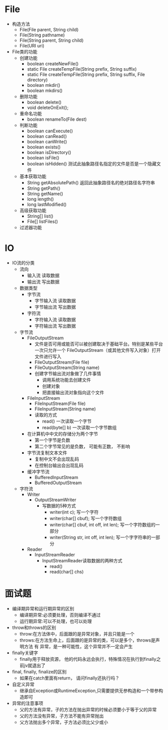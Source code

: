 # File
* 构造方法
    * File(File parent, String child)
    * File(String pathname)
    * File(String parent, String child)
    * File(URI uri)
* File类的功能
    * 创建功能 
        * boolean createNewFile()
        * static File createTempFile(String prefix, String suffix)
        * static File createTempFile(String prefix, String suffix, File directory)
        * boolean mkdir()
        * boolean mkdirs()
    * 删除功能
        * boolean delete()
        * void deleteOnExit();
    * 重命名功能
        * boolean renameTo(File dest)
    * 判断功能
        * boolean canExecute()
        * boolean canRead()
        * boolean canWrite()
        * boolean exists()
        * boolean isDirectory()
        * boolean isFile() 
        * boolean isHidden() 测试此抽象路径名指定的文件是否是一个隐藏文件
    * 基本获取功能
        * String getAbsolutePath() 返回此抽象路径名的绝对路径名字符串
        * String getPath()
        * String getName() 
        * long length() 
        * long lastModified()
    * 高级获取功能
        * String[] list()
        * File[] listFiles()
    * 过滤器功能 
    
# IO
* IO流的分类
    * 流向
        * 输入流 读取数据
        * 输出流 写出数据
    * 数据类型
        * 字节流
            * 字节输入流 读取数据
            * 字节输出流 写出数据
        * 字符流
            * 字符输入流 读取数据
            * 字符输出流 写出数据
    * 字节流
        * FileOutputStream
            * 文件是否可用或能否可以被创建取决于基础平台。特别是某些平台一次只允许一个 FileOutputStream（或其他文件写入对象）打开文件进行写入
            * FileOutputStream(File file)
            * FileOutputStream(String name) 
            * 创建字节输出流对象做了几件事情
                * 调用系统功能去创建文件
                * 创建对象
                * 把直接输出流对象指向这个文件
        * FileInputStream
            * FileInputStream(File file) 
            * FileInputStream(String name) 
            * 读取的方式
                * read() 一次读取一个字节
                * read(byte[] b) 一次读取一个字节数组
        * 在计算机中中文的存储分为两个字节
            * 第一个字节是负数
            * 第二个字节常见的是负数， 可能有正数， 不影响
        * 字节流复制文本文件
            * 复制中文不会出现乱码
            * 在控制台输出会出现乱码
        * 缓冲字节流
            * BufferedInputStream
            * BufferedOutputStream
    * 字符流
        * Writer
            * OutputStreamWriter
                * 写数据的5种方式
                    * writer(int c); 写一个字符
                    * writer(char[] cbuf); 写一个字符数组
                    * writer(char[] cbuf, int off, int len); 写一个字符数组的一部分
                    * writer(String str, int off, int len); 写一个字字符串的一部分
        * Reader
            * InputStreamReader
                * InputStreamReader读取数据的两种方式
                    * read()
                    * read(char[] chs)
    
# 面试题
* 编译期异常和运行期异常的区别
    * 编译期异常:必须要处理，否则编译不通过
    * 运行期异常:可以不处理，也可以处理
* throw和throws的区别
    * throw:在方法体中，后面跟的是异常对象，并且只能是一个
    * throws:在方法生命上，后面跟的是异常的类，可以是多个，throws是声明方法 有 异常，是一种可能性，这个异常并不一定会产生
* finally关键字
    * finally用于释放资源， 他的代码永远会执行，特殊情况在执行到finally之前jv就退出了
* final, finally, finalize的区别
    * 如果在catch里面有return， 请问finally还执行吗？
* 自定义异常
    * 继承自Exception或RuntimeException,只需要提供无参构造和一个带参构造即可
* 异常的注意事项
    * 父的方法有异常，子的方法在抛出异常的时候必须要小于等于父的异常
    * 父的方法没有异常，子方法不能有异常抛出
    * 父方法抛出多个异常，子方法必须比父少或小